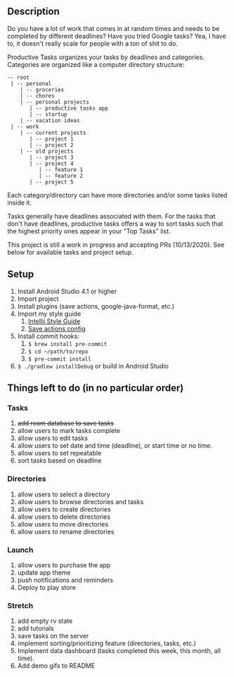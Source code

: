 ## Description
Do you have a lot of work that comes in at random times and needs to be completed
by different deadlines? Have you tried Google tasks? Yea, I have to, it doesn't really
scale for people with a ton of shit to do.

Productive Tasks organizes your tasks by deadlines and categories. Categories are organized like
a computer directory structure:
```
-- root
 | -- personal
    | -- groceries
    | -- chores
    | -- personal projects
       | -- productive tasks app
       | -- startup
    | -- vacation ideas
 | -- work
    | -- current projects
       | -- project 1
       | -- project 2
    | -- old projects
       | -- project 3
       | -- project 4
          | -- feature 1
          | -- feature 2
       | -- project 5
```

Each category/directory can have more directories and/or some tasks listed inside it.

Tasks generally have deadlines associated with them. For the tasks that don't have deadlines,
productive tasks offers a way to sort tasks such that the highest priority ones appear in
your "Top Tasks" list.

This project is still a work in progress and accepting PRs (10/13/2020). See below for available
tasks and project setup.

## Setup
1. Install Android Studio 4.1 or higher
2. Import project
3. Install plugins (save actions, google-java-format, etc.)
4. Import my style guide
    1. [Intellij Style Guide](https://github.com/calderwoodra/intellij-java-style-guides/blob/master/GJF.xml)
    2. [Save actions config](https://github.com/calderwoodra/intellij-java-style-guides/blob/master/Screen%20Shot%202020-10-15%20at%2012.48.55%20AM.png)
5. Install commit hooks:
    1. `$ brew install pre-commit`
    2. `$ cd ~/path/to/repo`
    3. `$ pre-commit install`
6. `$ ./gradlew installDebug` or build in Android Studio

## Things left to do (in no particular order)
### Tasks
1. ~~add room database to save tasks~~
2. allow users to mark tasks complete
3. allow users to edit tasks
4. allow users to set date and time (deadline), or start time or no time.
5. allow users to set repeatable
6. sort tasks based on deadline

### Directories
1. allow users to select a directory
2. allow users to browse directories and tasks
3. allow users to create directories
4. allow users to delete directories
5. allow users to move directories
6. allow users to rename directories

### Launch
1. allow users to purchase the app
2. update app theme
3. push notifications and reminders
4. Deploy to play store

### Stretch
1. add empty rv state
2. add tutorials
3. save tasks on the server
4. implement sorting/prioritizing feature (directories, tasks, etc.)
5. Implement data dashboard (tasks completed this week, this month, all time).
6. Add demo gifs to README
